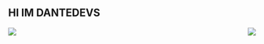   ## HI IM DANTEDEVS

  <img align="left" src="https://github-readme-stats.vercel.app/api?username=DanteDEVS&count_private=true&show_icons=true&theme=white" />
</a>
  <img align="right" src="https://github-readme-stats.vercel.app/api/top-langs/?username=DanteDEVS&theme=white" />
